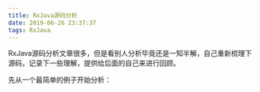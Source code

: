 ```yaml
---
title: RxJava源码分析
date: 2019-06-26 23:37:37
tags: RxJava
---
```


RxJava源码分析文章很多，但是看别人分析毕竟还是一知半解，自己重新梳理下源码，记录下一些理解，提供给后面的自己来进行回顾。

先从一个最简单的例子开始分析：

```

```

